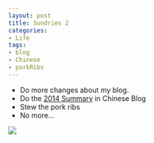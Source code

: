 ```yaml
---
layout: post
title: Sundries 2
categories:
- Life
tags:
- blog
- Chinese
- porkRibs
---
```


- Do more changes about my blog.
- Do the [2014 Summary](http://luolinjia.com/cn/2015/01/summary-2014/) in Chinese Blog
- Stew the pork ribs
- No more...  

![](http://i1154.photobucket.com/albums/p531/luolinjia/blog%20images/20150118_en_1_zps1b16d172.jpg)
